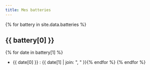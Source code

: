 ```yaml
---
title: Mes batteries
---
```

{% for battery in site.data.batteries %}
## {{ battery[0] }}
{% for date in battery[1] %}
- {{ date[0] }}&nbsp;: {{ date[1] | join: ", " }}{% endfor %}
{% endfor %}
